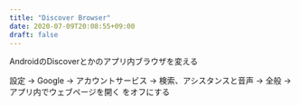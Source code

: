 ```yaml
---
title: "Discover Browser"
date: 2020-07-09T20:08:55+09:00
draft: false
---
```


AndroidのDiscoverとかのアプリ内ブラウザを変える

<!--more-->

設定 -> Google -> アカウントサービス -> 検索、アシスタンスと音声 -> 全般 -> アプリ内でウェブページを開く をオフにする
